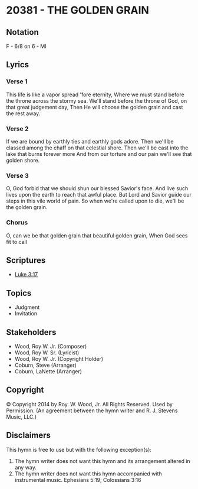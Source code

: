 # 20381 - THE GOLDEN GRAIN

## Notation

F - 6/8 on 6 - MI

## Lyrics

### Verse 1

This life is like a vapor spread 'fore eternity, Where we must stand before the throne across the stormy sea. We'll stand before the throne of God, on that great judgement day, Then He will choose the golden grain and cast the rest away.

### Verse 2

If we are bound by earthly ties and earthly gods adore. Then we'll be classed among the chaff on that celestial shore. Then we'll be cast into the lake that burns forever more And from our torture and our pain we'll see that golden shore.

### Verse 3

O, God forbid that we should shun our blessed Savior's face. And live such lives upon the earth to reach that awful place. But Lord and Savior guide our steps in this vile world of pain. So when we're called upon to die, we'll be the golden grain.

### Chorus

O, can we be that golden grain that beautiful golden grain, When God sees fit to call 


## Scriptures

- [Luke 3:17](https://www.biblegateway.com/passage/?search=Luke%203%3A17)

## Topics

- Judgment
- Invitation

## Stakeholders

- Wood, Roy W.  Jr. (Composer)
- Wood, Roy W.  Sr. (Lyricist)
- Wood, Roy W.  Jr. (Copyright Holder)
- Coburn, Steve (Arranger)
- Coburn, LaNette (Arranger)

## Copyright

© Copyright 2014 by Roy. W. Wood, Jr. All Rights Reserved. Used by Permission.
(An agreement between the hymn writer and R. J. Stevens Music, LLC.)

## Disclaimers

This hymn is free to use but with the following exception(s):
1. The hymn writer does not want this hymn and its arrangement altered in any way.
2. The hymn writer does not want this hymn accompanied with instrumental music.
Ephesians 5:19; Colossians 3:16

